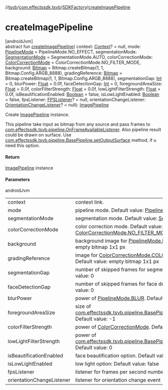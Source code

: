 //[tsvb](../../../index.md)/[com.effectssdk.tsvb](../index.md)/[SDKFactory](index.md)/[createImagePipeline](create-image-pipeline.md)

# createImagePipeline

[androidJvm]\
abstract fun [createImagePipeline](create-image-pipeline.md)(
context: [Context](https://developer.android.com/reference/kotlin/android/content/Context.html)? = null,
mode: [PipelineMode](../../com.effectssdk.tsvb.pipeline/-pipeline-mode/index.md) = PipelineMode.NO_EFFECT,
segmentationMode: [SegmentationMode](../../com.effectssdk.tsvb.pipeline/-segmentation-mode/index.md) = SegmentationMode.AUTO,
colorCorrectionMode: [ColorCorrectionMode](../../com.effectssdk.tsvb.pipeline/-color-correction-mode/index.md) =
ColorCorrectionMode.NO_FILTER_MODE, background: [Bitmap](https://developer.android.com/reference/kotlin/android/graphics/Bitmap.html) =
Bitmap.createBitmap(1, 1, Bitmap.Config.ARGB_8888),
gradingReference: [Bitmap](https://developer.android.com/reference/kotlin/android/graphics/Bitmap.html) = Bitmap.createBitmap(1, 1,
Bitmap.Config.ARGB_8888), segmentationGap: [Int](https://kotlinlang.org/api/latest/jvm/stdlib/kotlin/-int/index.html) = 0,
blurPower: [Float](https://kotlinlang.org/api/latest/jvm/stdlib/kotlin/-float/index.html) = 0.0f,
faceDetectionGap: [Int](https://kotlinlang.org/api/latest/jvm/stdlib/kotlin/-int/index.html) = 0,
foregroundAreaSize: [Float](https://kotlinlang.org/api/latest/jvm/stdlib/kotlin/-float/index.html) = 0.0f,
colorFilterStrength: [Float](https://kotlinlang.org/api/latest/jvm/stdlib/kotlin/-float/index.html) = 0.0f,
lowLightFilterStrength: [Float](https://kotlinlang.org/api/latest/jvm/stdlib/kotlin/-float/index.html) = 0.0f,
isBeautificationEnabled: [Boolean](https://kotlinlang.org/api/latest/jvm/stdlib/kotlin/-boolean/index.html) = false,
isLowLightEnabled: [Boolean](https://kotlinlang.org/api/latest/jvm/stdlib/kotlin/-boolean/index.html) = false,
fpsListener: [FPSListener](../-f-p-s-listener/index.md)? = null,
orientationChangeListener: [OrientationChangeListener](../../com.effectssdk.tsvb.pipeline/-orientation-change-listener/index.md)? =
null): [ImagePipeline](../../com.effectssdk.tsvb.pipeline/-image-pipeline/index.md)

Create [ImagePipeline](../../com.effectssdk.tsvb.pipeline/-image-pipeline/index.md) instance.

This pipeline take input as bitmap from any source and pass frames
to [com.effectssdk.tsvb.pipeline.OnFrameAvailableListener](../../com.effectssdk.tsvb.pipeline/-on-frame-available-listener/index.md). Also
pipeline result could be drawn on surface.
Use [com.effectssdk.tsvb.pipeline.BasePipeline.setOutputSurface](../../com.effectssdk.tsvb.pipeline/-base-pipeline/set-output-surface.md)
method, if u need this option.

#### Return

[ImagePipeline](../../com.effectssdk.tsvb.pipeline/-image-pipeline/index.md) instance

#### Parameters

androidJvm

|                           |                                                                                                                                                                                               |
|---------------------------|-----------------------------------------------------------------------------------------------------------------------------------------------------------------------------------------------|
| context                   | context link.                                                                                                                                                                                 |
| mode                      | pipeline mode. Default value: [PipelineMode.NO_EFFECT](../../com.effectssdk.tsvb.pipeline/-pipeline-mode/-n-o_-e-f-f-e-c-t/index.md)                                                          |
| segmentationMode          | segmentation mode. Default value: [SegmentationMode.AUTO](../../com.effectssdk.tsvb.pipeline/-segmentation-mode/-a-u-t-o/index.md)                                                            |
| colorCorrectionMode       | color correction mode. Default value: [ColorCorrectionMode.NO_FILTER_MODE](../../com.effectssdk.tsvb.pipeline/-color-correction-mode/-n-o_-f-i-l-t-e-r_-m-o-d-e/index.md)                     |
| background                | background image for [PipelineMode.REPLACE](../../com.effectssdk.tsvb.pipeline/-pipeline-mode/-r-e-p-l-a-c-e/index.md). Default value: empty bitmap 1x1 px                                    |
| gradingReference          | image for [ColorCorrectionMode.COLOR_GRADING_MODE](../../com.effectssdk.tsvb.pipeline/-color-correction-mode/-c-o-l-o-r_-g-r-a-d-i-n-g_-m-o-d-e/index.md). Default value: empty bitmap 1x1 px |
| segmentationGap           | number of skipped frames for segmentation model. Default value: 0                                                                                                                             |
| faceDetectionGap          | number of skipped frames for face detection model. Default value: 0                                                                                                                           |
| blurPower                 | power of [PipelineMode.BLUR](../../com.effectssdk.tsvb.pipeline/-pipeline-mode/-b-l-u-r/index.md). Default value: 0                                                                           |
| foregroundAreaSize        | size of [com.effectssdk.tsvb.pipeline.BasePipeline.setForegroundSize](../../com.effectssdk.tsvb.pipeline/-base-pipeline/set-foreground-size.md). Default value: -1                            |
| colorFilterStrength       | power of [ColorCorrectionMode](../../com.effectssdk.tsvb.pipeline/-color-correction-mode/index.md). Default value: 0                                                                          |
| lowLightFilterStrength    | power of [com.effectssdk.tsvb.pipeline.BasePipeline.enableLowLight](../../com.effectssdk.tsvb.pipeline/-base-pipeline/enable-low-light.md). Default value: 0                                  |
| isBeautificationEnabled   | face beautification option. Default value: false                                                                                                                                              |
| isLowLightEnabled         | low light option: Default value: false                                                                                                                                                        |
| fpsListener               | listener for frames per second number                                                                                                                                                         |
| orientationChangeListener | listener for orientation change event                                                                                                                                                         |
